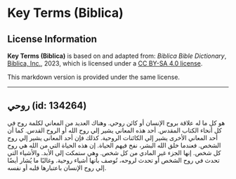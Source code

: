 # Key Terms (Biblica)

## License Information

**Key Terms (Biblica)** is based on and adapted from: _Biblica Bible Dictionary_, [Biblica, Inc.](https://www.biblica.com/), 2023, which is licensed under a [CC BY-SA 4.0 license](https://creativecommons.org/licenses/by-sa/4.0/legalcode.en).

This markdown version is provided under the same license.



--------------------------------

## روحي (id: 134264)

هو كل ما له علاقة بروح الإنسان أو كائن روحي. وهناك العديد من المعاني لكلمة روح في كل أنحاء الكتاب المقدس. أحد هذه المعاني يشير إلي روح الله أو الروح القدس. كما أن أحد المعاني الأخرى يشير إلي الكائنات الروحية. كذلك فإن أحد المعانى يشير إلي روح الشخص. فعندما خلق الله البشر، نفخ فيهم الحياة. إن هذه الحياة التي من الله هي روح كل شخص. إنها الجزء غير المادي من كل شخص. وهي ستمكث إلى الأبد. والأشياء التي تحدث في روح الشخص أو تحدث لروحه، تُوصف بأنها أشياء روحية. وغالبًا ما يُشار أيضًا إلي روح الإنسان باعتبارها قلبه أو نفسه.


